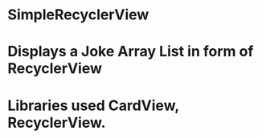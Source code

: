 # SimpleRecyclerView
# Displays a Joke Array List in form of RecyclerView
# Libraries used CardView, RecyclerView.

